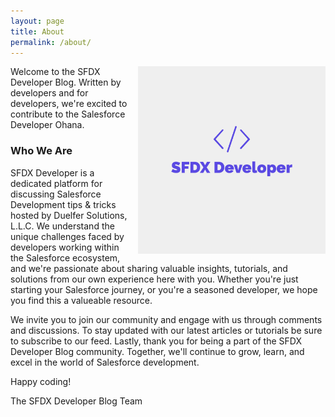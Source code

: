 ```yaml
---
layout: page
title: About
permalink: /about/
---
```

<h2 id="postTitle" style="display:none">About</h2>
<img src="/assets/img/logo-with-background.jpeg" height="300" style="float:right;padding-left: 10px;"/>

Welcome to the SFDX Developer Blog. Written by developers and for developers, we're excited to contribute to the Salesforce Developer Ohana.

### Who We Are

SFDX Developer is a dedicated platform for discussing Salesforce Development tips & tricks hosted by Duelfer Solutions, L.L.C. We understand the unique challenges faced by developers working within the Salesforce ecosystem, and we're passionate about sharing valuable insights, tutorials, and solutions from our own experience here with you. Whether you're just starting your Salesforce journey, or you're a seasoned developer, we hope you find this a valueable resource. 

We invite you to join our community and engage with us through comments and discussions. To stay updated with our latest articles or tutorials be sure to subscribe to our feed. Lastly, thank you for being a part of the SFDX Developer Blog community. Together, we'll continue to grow, learn, and excel in the world of Salesforce development.

Happy coding!

The SFDX Developer Blog Team